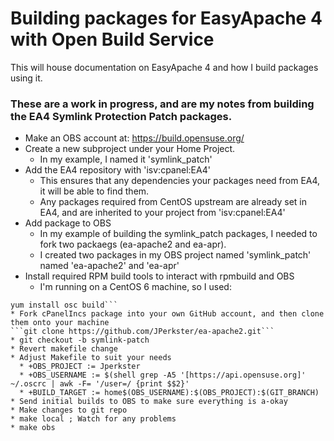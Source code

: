 # Building packages for EasyApache 4 with Open Build Service
This will house documentation on EasyApache 4 and how I build packages using it.

### These are a work in progress, and are my notes from building the EA4 Symlink Protection Patch packages.
* Make an OBS account at: https://build.opensuse.org/
* Create a new subproject under your Home Project.
  * In my example, I named it 'symlink_patch'
* Add the EA4 repository with 'isv:cpanel:EA4'
  * This ensures that any dependencies your packages need from EA4, it will be able to find them.
  * Any packages required from CentOS upstream are already set in EA4, and are inherited to your project from 'isv:cpanel:EA4'
* Add package to OBS
  * In my example of building the symlink_patch packages, I needed to fork two packaegs (ea-apache2 and ea-apr).
  * I created two packages in my OBS project named 'symlink_patch' named 'ea-apache2' and 'ea-apr'
* Install required RPM build tools to interact with rpmbuild and OBS
  * I'm running on a CentOS 6 machine, so I used:
```wget http://download.opensuse.org/repositories/openSUSE:/Tools/CentOS_6/openSUSE:Tools.repo
yum install osc build```
* Fork cPanelIncs package into your own GitHub account, and then clone them onto your machine
```git clone https://github.com/JPerkster/ea-apache2.git```
* git checkout -b symlink-patch
* Revert makefile change
* Adjust Makefile to suit your needs
  * +OBS_PROJECT := Jperkster
  * +OBS_USERNAME := $(shell grep -A5 '[https://api.opensuse.org]' ~/.oscrc | awk -F= '/user=/ {print $$2}'
  * +BUILD_TARGET := home$(OBS_USERNAME):$(OBS_PROJECT):$(GIT_BRANCH)
* Send initial builds to OBS to make sure everything is a-okay
* Make changes to git repo
* make local ; Watch for any problems
* make obs
